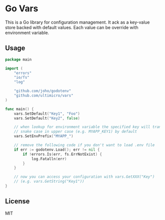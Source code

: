 # Go Vars

This is a Go library for configuration management. It ack as a key-value store
backed with default values. Each value can be override with environment
variable.

## Usage

```go
package main

import (
	"errors"
	"io/fs"
	"log"

	"github.com/joho/godotenv"
	"github.com/ultimicro/vars"
)

func main() {
	vars.SetDefault("Key1", "Foo")
	vars.SetDefault("Key2", false)

	// when lookup for environment variable the specified key will transform to
	// snake case in upper case (e.g. MYAPP_KEY1) by default
	vars.SetEnvPrefix("MYAPP_")

	// remove the following code if you don't want to load .env file
	if err := godotenv.Load(); err != nil {
		if !errors.Is(err, fs.ErrNotExist) {
			log.Fatalln(err)
		}
	}

	// now you can access your configuration with vars.GetXXX("Key")
	// (e.g. vars.GetString("Key1"))
}
```

## License

MIT
